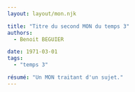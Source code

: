 ```yaml
---
layout: layout/mon.njk

title: "Titre du second MON du temps 3"
authors:
  - Benoit BEGUIER

date: 1971-03-01
tags: 
  - "temps 3"

résumé: "Un MON traitant d'un sujet."
---
```

